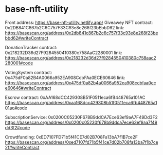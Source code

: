 # base-nft-utility
Front address: https://base-nft-utility.netlify.app/
Giveawey NFT contract: 0x2DB841C867b2C6C757F33C93e8e268f23bEbbD62
link: https://basescan.org/address/0x2db841c867b2c6c757f33c93e8e268f23bebbd62#writeContract

DonationTracker contract: 0x218232D36d27F9284550410380c758AaC2280001
link: https://basescan.org/address/0x218232d36d27f9284550410380c758aac2280001#code

VotingSystem contract: 0x475dF0a82B4A0066a952EA908CcbFAa0ECE60646
link: https://basescan.org/address/0x475df0a82b4a0066a952ea908ccbfaa0ece60646#writeContract

Escrow contract: 0xAA168dCC429308B51F0511eca6fB448765a101AC
https://basescan.org/address/0xaa168dcc429308b51f0511eca6fb448765a101ac#code

SubscriptionService: 0x0200C05230F678B9ddCA7Ece63ef9aA7F49Dd3F2
https://basescan.org/address/0x0200c05230f678b9ddca7ece63ef9aa7f49dd3f2#code

Crowdfunding: 0xED7107FD71b5f41CE7d02B708Fa13bA7f1B7ce2F
https://basescan.org/address/0xed7107fd71b5f41ce7d02b708fa13ba7f1b7ce2f#writeContract
